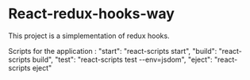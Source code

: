 # React-redux-hooks-way

This project is a simplementation of redux hooks.

Scripts for the application :
"start": "react-scripts start",
"build": "react-scripts build",
"test": "react-scripts test --env=jsdom",
"eject": "react-scripts eject"
